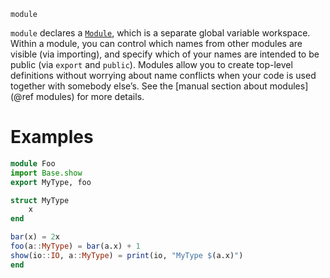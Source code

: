 ```
module
```

`module` declares a [`Module`](@ref), which is a separate global variable workspace. Within a module, you can control which names from other modules are visible (via importing), and specify which of your names are intended to be public (via `export` and `public`). Modules allow you to create top-level definitions without worrying about name conflicts when your code is used together with somebody else’s. See the [manual section about modules](@ref modules) for more details.

# Examples

```julia
module Foo
import Base.show
export MyType, foo

struct MyType
    x
end

bar(x) = 2x
foo(a::MyType) = bar(a.x) + 1
show(io::IO, a::MyType) = print(io, "MyType $(a.x)")
end
```

